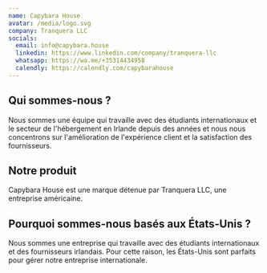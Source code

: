 ```yaml
---
name: Capybara House
avatar: /media/logo.svg
company: Tranquera LLC
socials:
  email: info@capybara.house
  linkedin: https://www.linkedin.com/company/tranquera-llc
  whatsapp: https://wa.me/+35314434958
  calendly: https://calendly.com/capybarahouse
---
```


## Qui sommes-nous ?

Nous sommes une équipe qui travaille avec des étudiants internationaux et le secteur de l'hébergement en Irlande depuis des années et nous nous concentrons sur l'amélioration de l'expérience client et la satisfaction des fournisseurs.

## Notre produit

Capybara House est une marque détenue par Tranquera LLC, une entreprise américaine.

## Pourquoi sommes-nous basés aux États-Unis ?

Nous sommes une entreprise qui travaille avec des étudiants internationaux et des fournisseurs irlandais. Pour cette raison, les États-Unis sont parfaits pour gérer notre entreprise internationale.